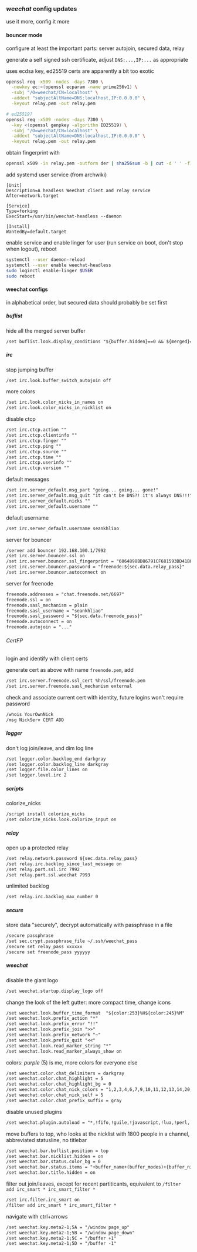 ### _weechat_ config updates

use it more, config it more

#### bouncer mode

configure at least the important parts:
server autojoin, secured data, relay

generate a self signed ssh certificate,
adjust `DNS:...,IP:...` as appropriate

uses ecdsa key,
ed25519 certs are apparently a bit too exotic

```sh
openssl req -x509 -nodes -days 7300 \
  -newkey ec:<(openssl ecparam -name prime256v1) \
  -subj "/O=weechat/CN=localhost" \
  -addext "subjectAltName=DNS:localhost,IP:0.0.0.0" \
  -keyout relay.pem -out relay.pem

# ed25519?
openssl req -x509 -nodes -days 7300 \
  -key <(openssl genpkey -algorithm ED25519) \
  -subj "/O=weechat/CN=localhost" \
  -addext "subjectAltName=DNS:localhost,IP:0.0.0.0" \
  -keyout relay.pem -out relay.pem
```

obtain fingerprint with

```sh
openssl x509 -in relay.pem -outform der | sha256sum -b | cut -d ' ' -f1
```

add systemd user service (from archwiki)

```systemd
[Unit]
Description=A headless WeeChat client and relay service
After=network.target

[Service]
Type=forking
ExecStart=/usr/bin/weechat-headless --daemon

[Install]
WantedBy=default.target
```

enable service and enable linger for user
(run service on boot, don't stop when logout),
reboot

```sh
systemctl --user daemon-reload
systemctl --user enable weechat-headless
sudo loginctl enable-linger $USER
sudo reboot
```

#### weechat configs

in alphabetical order,
but secured data should probably be set first

##### buflist

hide all the merged server buffer

```txt
/set buflist.look.display_conditions "${buffer.hidden}==0 && ${merged}==0 || ${name}==weechat"
```

##### irc

stop jumping buffer

```txt
/set irc.look.buffer_switch_autojoin off
```

more colors

```txt
/set irc.look.color_nicks_in_names on
/set irc.look.color_nicks_in_nicklist on
```

disable ctcp

```txt
/set irc.ctcp.action ""
/set irc.ctcp.clientinfo ""
/set irc.ctcp.finger ""
/set irc.ctcp.ping ""
/set irc.ctcp.source ""
/set irc.ctcp.time ""
/set irc.ctcp.userinfo ""
/set irc.ctcp.version ""
```

default messages

```txt
/set irc.server_default.msg_part "going... going... gone!"
/set irc.server_default.msg_quit "it can't be DNS?! it's always DNS!!!"
/set irc.server_default.nicks ""
/set irc.server_default.username ""
```

default username

```txt
/set irc.server_default.username seankhliao
```

server for bouncer

```txt
/server add bouncer 192.168.100.1/7992
/set irc.server.bouncer.ssl on
/set irc.server.bouncer.ssl_fingerprint = "6064898BD86791CF681593BD41B86541F2EFE6B34708D95C1ED7412794626528"
/set irc.server.bouncer.password = "freenode:${sec.data.relay_pass}"
/set irc.server.bouncer.autoconnect on
```

server for freenode

```txt
freenode.addresses = "chat.freenode.net/6697"
freenode.ssl = on
freenode.sasl_mechanism = plain
freenode.sasl_username = "seankhliao"
freenode.sasl_password = "${sec.data.freenode_pass}"
freenode.autoconnect = on
freenode.autojoin = "..."
```

###### CertFP

login and identify with client certs

generate cert as above with name `freenode.pem`, add

```txt
/set irc.server.freenode.ssl_cert %h/ssl/freenode.pem
/set irc.server.freenode.sasl_mechanism external
```

check and associate current cert with identity,
future logins won't require password

```txt
/whois YourOwnNick
/msg NickServ CERT ADD
```

##### logger

don't log join/leave, and dim log line

```txt
/set logger.color.backlog_end darkgray
/set logger.color.backlog_line darkgray
/set logger.file.color_lines on
/set logger.level.irc 2
```

##### scripts

colorize_nicks

```txt
/script install colorize_nicks
/set colorize_nicks.look.colorize_input on
```

##### relay

open up a protected relay

```txt
/set relay.network.password ${sec.data.relay_pass}
/set relay.irc.backlog_since_last_message on
/set relay.port.ssl.irc 7992
/set relay.port.ssl.weechat 7993
```

unlimited backlog

```txt
/set relay.irc.backlog_max_number 0
```

##### secure

store data "securely",
decrypt automatically with passphrase in a file

```txt
/secure passphrase
/set sec.crypt.passphrase_file ~/.ssh/weechat_pass
/secure set relay_pass xxxxxx
/secure set freenode_pass yyyyyy
```

##### weechat

disable the giant logo

```txt
/set weechat.startup.display_logo off
```

change the look of the left gutter:
more compact time,
change icons

```txt
/set weechat.look.buffer_time_format  "${color:253}%H${color:245}%M"
/set weechat.look.prefix_action "*"
/set weechat.look.prefix_error "!!"
/set weechat.look.prefix_join ">>"
/set weechat.look.prefix_network "~"
/set weechat.look.prefix_quit "<<"
/set weechat.look.read_marker_string "*"
/set weechat.look.read_marker_always_show on
```

colors:
_purple_ (5) is me,
more colors for everyone else

```txt
/set weechat.color.chat_delimiters = darkgray
/set weechat.color.chat_highlight = 5
/set weechat.color.chat_highlight_bg = 0
/set weechat.color.chat_nick_colors = "1,2,3,4,6,7,9,10,11,12,13,14,20,21,22,23,24,25,26,27,28,29,30,31,32,33,34,35,37,38,39,40,41,42,43,44,45,46,47,48,49,50,51,69,70,182,183,184,224,225,226,227"
/set weechat.color.chat_nick_self = 5
/set weechat.color.chat_prefix_suffix = gray
```

disable unused plugins

```txt
/set weechat.plugin.autoload = "*,!fifo,!guile,!javascript,!lua,!perl,!php,!ruby,!tcl,!spell,!xfer"
```

move buffers to top,
who looks at the nicklist with 1800 people in a channel,
abbreviated statusline,
no titlebar

```txt
/set weechat.bar.buflist.position = top
/set weechat.bar.nicklist.hidden = on
/set weechat.bar.status.color_bg = 0
/set weechat.bar.status.items = "+buffer_name+(buffer_modes)+{buffer_nicklist_count}+buffer_zoom+buffer_filter,scroll,[lag],[hotlist],completion"
/set weechat.bar.title.hidden = on
```

filter out join/leaves, except for recent partiticants,
equivalent to
`/filter add irc_smart * irc_smart_filter *`

```txt
/set irc.filter.irc_smart on
/filter add irc_smart * irc_smart_filter *
```

navigate with ctrl+arrows

```txt
/set weechat.key.meta2-1;5A = "/window page_up"
/set weechat.key.meta2-1;5B = "/window page_down"
/set weechat.key.meta2-1;5C = "/buffer +1"
/set weechat.key.meta2-1;5D = "/buffer -1"
```

